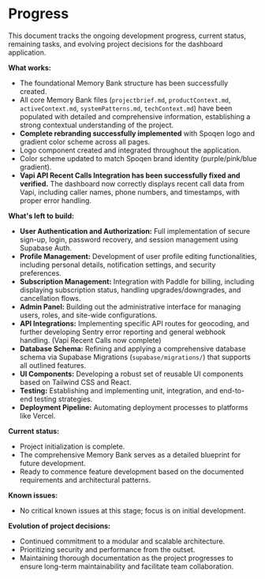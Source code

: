 # Progress

This document tracks the ongoing development progress, current status, remaining tasks, and evolving project decisions for the dashboard application.

**What works:**

- The foundational Memory Bank structure has been successfully created.
- All core Memory Bank files (`projectbrief.md`, `productContext.md`, `activeContext.md`, `systemPatterns.md`, `techContext.md`) have been populated with detailed and comprehensive information, establishing a strong contextual understanding of the project.
- **Complete rebranding successfully implemented** with Spoqen logo and gradient color scheme across all pages.
- Logo component created and integrated throughout the application.
- Color scheme updated to match Spoqen brand identity (purple/pink/blue gradient).
- **Vapi API Recent Calls Integration has been successfully fixed and verified.** The dashboard now correctly displays recent call data from Vapi, including caller names, phone numbers, and timestamps, with proper error handling.

**What's left to build:**

- **User Authentication and Authorization:** Full implementation of secure sign-up, login, password recovery, and session management using Supabase Auth.
- **Profile Management:** Development of user profile editing functionalities, including personal details, notification settings, and security preferences.
- **Subscription Management:** Integration with Paddle for billing, including displaying subscription status, handling upgrades/downgrades, and cancellation flows.
- **Admin Panel:** Building out the administrative interface for managing users, roles, and site-wide configurations.
- **API Integrations:** Implementing specific API routes for geocoding, and further developing Sentry error reporting and general webhook handling. (Vapi Recent Calls now complete)
- **Database Schema:** Refining and applying a comprehensive database schema via Supabase Migrations (`supabase/migrations/`) that supports all outlined features.
- **UI Components:** Developing a robust set of reusable UI components based on Tailwind CSS and React.
- **Testing:** Establishing and implementing unit, integration, and end-to-end testing strategies.
- **Deployment Pipeline:** Automating deployment processes to platforms like Vercel.

**Current status:**

- Project initialization is complete.
- The comprehensive Memory Bank serves as a detailed blueprint for future development.
- Ready to commence feature development based on the documented requirements and architectural patterns.

**Known issues:**

- No critical known issues at this stage; focus is on initial development.

**Evolution of project decisions:**

- Continued commitment to a modular and scalable architecture.
- Prioritizing security and performance from the outset.
- Maintaining thorough documentation as the project progresses to ensure long-term maintainability and facilitate team collaboration.
